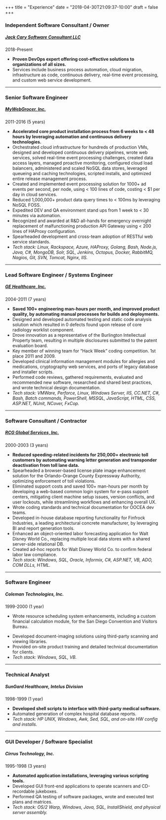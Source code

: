 +++
title = "Experience"
date = "2018-04-30T21:09:37-10:00"
draft = false
+++
### Independent Software Consultant / Owner
##### <a href="/" class="text-red">Jack Cary Software Consultant LLC</a>  
2018-Present

* **Proven DevOps expert offering cost-effective solutions to organizations of all sizes.**
* Services include business process automation, cloud migration, infrastructure as code, continuous delivery, real-time event processing, and custom web service development.

<hr class="m-5"></hr>

### Senior Software Engineer
##### <a href="https://mywebgrocer.com" class="text-red">MyWebGrocer, Inc.</a>  
2011-2016 (5 years)

* **Accelerated core product installation process from 6 weeks to < 48 hours by leveraging automation and continuous delivery technologies.**
* Orchestrated cloud infrastructure for hundreds of production VMs, designed and developed continuous delivery pipelines, wrote web services, solved real-time event processing challenges, created data access layers, managed proactive monitoring, configured cloud load balancers, administered and scaled NoSQL data stores, leveraged queueing and caching technologies, scripted installs, and optimized entire release management process.
* Created and implemented event processing solution for 1000+ ad events per second, per node, using < 100 lines of code, costing < $1 per day in cloud services.
* Reduced 1,000,000+ product data query times to < 100ms by leveraging NoSQL FOSS.
* Expedited DEV and QA environment stand ups from 1 week to < 30 minutes via automation.
* Recognized and awarded at R&D all-hands for emergency overnight replacement of malfunctioning production API Gateway using < 200 lines of HAProxy configuration.
* Spearheaded development and cross-team adoption of RESTful web service standards.
* _Tech stack: Linux, Rackspace, Azure, HAProxy, Golang, Bash, Node.js, Java, C#, MongoDB, Solr, SQL, Jenkins, Octopus, Docker, RabbitMQ, Nagios, Git, SVN, Tomcat, Nginx, IIS._

<hr class="m-5"></hr>

### Lead Software Engineer / Systems Engineer
##### <a href="http://gehealthcare.com/" class="text-red">GE Healthcare, Inc.</a>  
2004-2011 (7 years)

* **Saved 100+ engineering man-hours per month, and improved product quality, by automating manual processes for builds and deployments.**
* Designed and developed automated testing and static code analysis solution which resulted in 0 defects found upon release of core radiology worklist component.
* Drove innovation as a representative of the Burlington Intellectual Property team, resulting in multiple disclosures submitted to the patent evaluation board.
* Key member of winning team for “Hack Week” coding competition. 1st place 2011 and 2009.
* Developed clinical information management modules for allergies and medications, cryptography web services, and ports of legacy database and installer scripts.
* Performed code reviews, gathered requirements, evaluated and recommended new software, researched and shared best practices, and wrote technical design documentation.
* _Tech stack: VMWare, Perforce, Linux, Windows Server, IIS, CC.NET, C#, Bash, Batch commands, PowerShell, MSSQL, JavaScript, HTML, CSS, ASP.NET, NUnit, NCover, FxCop._

<hr class="m-5"></hr>

### Software Consultant / Contractor
##### <a href="https://rcgglobalservices.com" class="text-red">RCG Global Services, Inc.</a>  
2000-2003 (3 years)

* **Reduced speeding-related incidents for 250,000+ electronic toll customers by automating warning letter generation and transponder deactivation from toll lane data.**
* Spearheaded a browser-based license plate image enhancement solution for the Orlando-Orange County Expressway Authority, optimizing enforcement of toll violations.
* Eliminated support costs and saved 100+ man-hours per month by developing a web-based common login system for e-pass support centers, mitigating client machine setup issues, version conflicts, and user lockouts, while streamlining workflows and enhancing overall UX.
* Wrote coding standards and technical documentation for OOCEA dev teams.
* Developed in-house database reporting functionality for Finfrock Industries, a leading architectural concrete manufacturer, by leveraging BI and report generation tools.
* Enhanced an object-oriented labor forecasting application for Walt Disney World Co., replacing multiple local data stores with a shared server-side relational DB.
* Created ad-hoc reports for Walt Disney World Co. to confirm federal labor law compliance.
* _Tech stack: Windows, SQL, Oracle, Informix, C#, ASP.NET, VB, ADO, COM DLLs, HTML._

<hr class="m-5"></hr>

### Software Engineer
##### Coleman Technologies, Inc.  
1999-2000 (1 year)

* <p class="lead">Wrote resource scheduling system enhancements, including a custom financial calculation module, for the San Diego Convention and Visitors Bureau.</p>
* Developed document-imaging solutions using third-party scanning and viewing libraries.
* Provided on-site product training and detailed technical documentation for clients.
* _Tech stack: Windows, SQL, VB._

<hr class="m-5"></hr>

### Technical Analyst
##### SunGard Healthcare, Intelus Division  
1998-1999 (1 year)

* **Developed shell scripts to interface with third-party medical software.**
* Automated generation of complex hospital database reports.
* _Tech stack: HP UNIX, Windows, Awk, Sed, SQL, and on-site HW config and installs._

<hr class="m-5"></hr>

### GUI Developer / Software Specialist
##### Cirrus Technology, Inc.  
1995-1998 (3 years)

* **Automated application installations, leveraging various scripting tools.**
* Developed GUI front-end applications to operate scanners and CD-recordable jukeboxes.
* Performed QA testing of software packages, wrote and executed test plans and matrices.
* _Tech stack: OS/2 Warp, Windows, Java, SQL, InstallShield, and physical server assembly._
